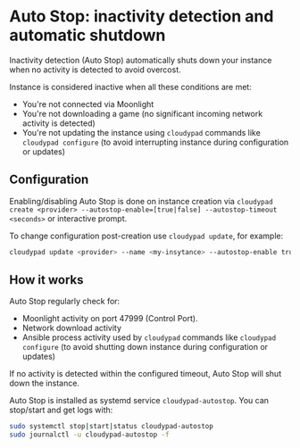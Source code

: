 # Auto Stop: inactivity detection and automatic shutdown

Inactivity detection (Auto Stop) automatically shuts down your instance when no activity is detected to avoid overcost.

Instance is considered inactive when all these conditions are met:
- You're not connected via Moonlight
- You're not downloading a game (no significant incoming network activity is detected)
- You're not updating the instance using `cloudypad` commands like `cloudypad configure` (to avoid interrupting instance during configuration or updates)

## Configuration

Enabling/disabling Auto Stop is done on instance creation via `cloudypad create <provider> --autostop-enable=[true|false] --autostop-timeout <seconds>` or interactive prompt.

To change configuration post-creation use `cloudypad update`, for example:

```sh
cloudypad update <provider> --name <my-insytance> --autostop-enable true --autostop-timeout 600
```

## How it works

Auto Stop regularly check for:
- Moonlight activity on port 47999 (Control Port). 
- Network download activity
- Ansible process activity used by `cloudypad` commands like `cloudypad configure` (to avoid shutting down instance during configuration or updates)

If no activity is detected within the configured timeout, Auto Stop will shut down the instance.

Auto Stop is installed as systemd service `cloudypad-autostop`. You can stop/start and get logs with:

```sh
sudo systemctl stop|start|status cloudypad-autostop
sudo journalctl -u cloudypad-autostop -f
```